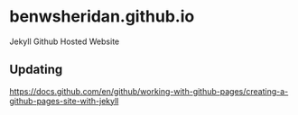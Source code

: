 # benwsheridan.github.io

Jekyll Github Hosted Website

## Updating

https://docs.github.com/en/github/working-with-github-pages/creating-a-github-pages-site-with-jekyll